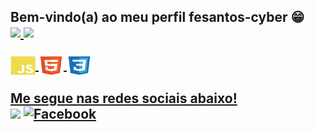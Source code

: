 ## Bem-vindo(a) ao meu perfil fesantos-cyber 😁 <div> <a href="https://github.com/fesantos-cyber"> <img height="180em" src="https://github-readme-stats.vercel.app/api?username=fesantos-cyber&show_icons=true&theme=synthwave&include_all_commits=true&count_private=true"/> <img height="180em" src="https://github-readme-stats.vercel.app/api/top-langs/?username=fesantos-cyber&layout=compact&langs_count=6&theme=tokyonight"/> </div> <div style="display: inline_block"><br> <img align="center" alt="Js" height="30" width="40" src="https://raw.githubusercontent.com/devicons/devicon/master/icons/javascript/javascript-plain.svg"> <img align="center" alt="HTML" height="30" width="40" src="https://raw.githubusercontent.com/devicons/devicon/master/icons/html5/html5-original.svg"> <img align="center" alt="CSS" height="30" width="40" src="https://raw.githubusercontent.com/devicons/devicon/master/icons/css3/css3-original.svg"> </div> <br> Me segue nas redes sociais abaixo! <br><a ><img src="https://img.shields.io/badge/-Instagram-%23E4405F?style=for-the-badge&logo=instagram&logoColor=white" target="_blank"></a> <a>	[![Facebook](https://img.shields.io/badge/Facebook-1877F2?style=for-the-badge&logo=facebook&logoColor=white)](https://www.facebook.com/SEUUSERNAME/) </a> </div>
